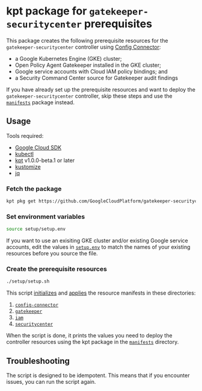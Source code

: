# kpt package for `gatekeeper-securitycenter` prerequisites

This package creates the following prerequisite resources for the
`gatekeeper-securitycenter` controller using
[Config Connector](https://cloud.google.com/config-connector/docs/overview):

-   a Google Kubernetes Engine (GKE) cluster;
-   Open Policy Agent Gatekeeper installed in the GKE cluster;
-   Google service accounts with Cloud IAM policy bindings; and
-   a Security Command Center source for Gatekeeper audit findings

If you have already set up the prerequisite resources and want to deploy the
`gatekeeper-securitycenter` controller, skip these steps and use the
[`manifests`](https://github.com/GoogleCloudPlatform/gatekeeper-securitycenter/tree/main/manifests)
package instead.

## Usage

Tools required:

-   [Google Cloud SDK](https://cloud.google.com/sdk)
-   [kubectl](https://kubernetes.io/docs/tasks/tools/install-kubectl/)
-   [kpt](https://kpt.dev/installation/) v1.0.0-beta.1 or later
-   [kustomize](https://kustomize.io/)
-   [jq](https://stedolan.github.io/jq/)

### Fetch the package

```sh
kpt pkg get https://github.com/GoogleCloudPlatform/gatekeeper-securitycenter.git/setup setup
```

### Set environment variables

```sh
source setup/setup.env
```

If you want to use an exisiting GKE cluster and/or existing Google service
accounts, edit the values in [`setup.env`](setup.env) to match the names of
your existing resources before you source the file.

### Create the prerequisite resources

```sh
./setup/setup.sh
```

This script
[initializes](https://kpt.dev/reference/cli/live/init/) and
[applies](https://kpt.dev/reference/cli/live/apply/)
the resource manifests in these directories:

1.  [`config-connector`](config-connector)
2.  [`gatekeeper`](gatekeeper)
3.  [`iam`](iam)
4.  [`securitycenter`](securitycenter)

When the script is done, it prints the values you need to deploy the controller
resources using the kpt package in the
[`manifests`](https://github.com/GoogleCloudPlatform/gatekeeper-securitycenter/tree/main/manifests)
directory.

## Troubleshooting

The script is designed to be idempotent. This means that if you encounter
issues, you can run the script again.
